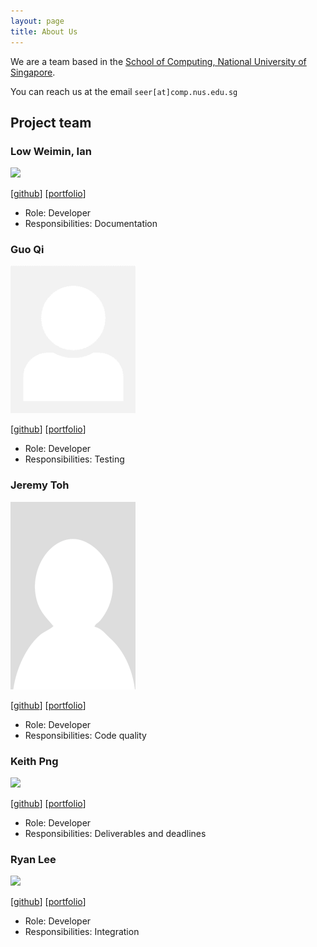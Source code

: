```yaml
---
layout: page
title: About Us
---
```


We are a team based in the [School of Computing, National University of Singapore](http://www.comp.nus.edu.sg).

You can reach us at the email `seer[at]comp.nus.edu.sg`

## Project team

### Low Weimin, Ian

<img src="images/johndoe.png" width="200px">

[[github](https://github.com/castryl)]
[[portfolio](team/johndoe.md)]

* Role: Developer
* Responsibilities: Documentation

### Guo Qi

<img src="images/nusdg.png" width="200px">

[[github](http://github.com/NUSDG)]
[[portfolio](team/johndoe.md)]

* Role: Developer
* Responsibilities: Testing

### Jeremy Toh

<img src="images/deepimpactmir.png" width="200px">

[[github](http://github.com/deepimpactmir)] [[portfolio](team/johndoe.md)]

- Role: Developer
- Responsibilities: Code quality

### Keith Png

<img src="images/johndoe.png" width="200px">

[[github](http://github.com/KeithPJX)]
[[portfolio](team/johndoe.md)]

* Role: Developer
* Responsibilities: Deliverables and deadlines

### Ryan Lee

<img src="images/johndoe.png" width="200px">

[[github](http://github.com/ryanlml)]
[[portfolio](team/johndoe.md)]

* Role: Developer
* Responsibilities: Integration
